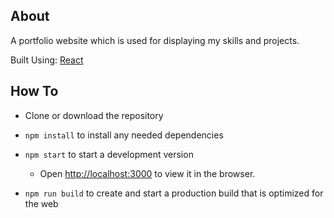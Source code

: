 ## About

A portfolio website which is used for displaying my skills and projects.

Built Using: [React](https://reactjs.org/)

## How To

- Clone or download the repository

- `npm install` to install any needed dependencies

- `npm start` to start a development version

  - Open [http://localhost:3000](http://localhost:3000) to view it in the browser.

- `npm run build` to create and start a production build that is optimized for the web

